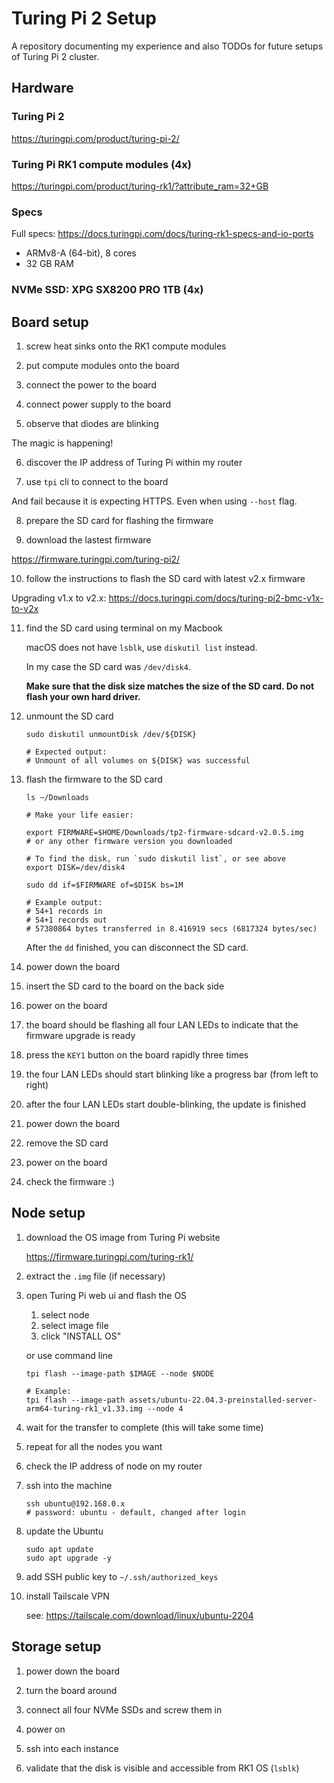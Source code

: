 # Turing Pi 2 Setup

A repository documenting my experience and also TODOs for future setups of Turing Pi 2 cluster.

## Hardware

### Turing Pi 2

https://turingpi.com/product/turing-pi-2/

### Turing Pi RK1 compute modules (4x)

https://turingpi.com/product/turing-rk1/?attribute_ram=32+GB

### Specs

Full specs: https://docs.turingpi.com/docs/turing-rk1-specs-and-io-ports

- ARMv8-A (64-bit), 8 cores
- 32 GB RAM

### NVMe SSD: XPG SX8200 PRO 1TB (4x)

## Board setup

1. screw heat sinks onto the RK1 compute modules

2. put compute modules onto the board

3. connect the power to the board

4. connect power supply to the board

5. observe that diodes are blinking

  The magic is happening!

6. discover the IP address of Turing Pi within my router

7. use `tpi` cli to connect to the board

  And fail because it is expecting HTTPS. Even when using `--host` flag.

8. prepare the SD card for flashing the firmware

9. download the lastest firmware

  https://firmware.turingpi.com/turing-pi2/

10. follow the instructions to flash the SD card with latest v2.x firmware

  Upgrading v1.x to v2.x: https://docs.turingpi.com/docs/turing-pi2-bmc-v1x-to-v2x

11. find the SD card using terminal on my Macbook

    macOS does not have `lsblk`, use `diskutil list` instead.

    In my case the SD card was `/dev/disk4`.

    **Make sure that the disk size matches the size of the SD card. Do not flash your own hard driver.**

12. unmount the SD card

    ```shell
    sudo diskutil unmountDisk /dev/${DISK}

    # Expected output:
    # Unmount of all volumes on ${DISK} was successful
    ```

13. flash the firmware to the SD card

    ```shell
    ls ~/Downloads

    # Make your life easier:

    export FIRMWARE=$HOME/Downloads/tp2-firmware-sdcard-v2.0.5.img
    # or any other firmware version you downloaded

    # To find the disk, run `sudo diskutil list`, or see above
    export DISK=/dev/disk4

    sudo dd if=$FIRMWARE of=$DISK bs=1M

    # Example output:
    # 54+1 records in
    # 54+1 records out
    # 57380864 bytes transferred in 8.416919 secs (6817324 bytes/sec)
    ```

    After the `dd` finished, you can disconnect the SD card.

14. power down the board

15. insert the SD card to the board on the back side

16. power on the board

17. the board should be flashing all four LAN LEDs to indicate that the firmware upgrade is ready

18. press the `KEY1` button on the board rapidly three times

19. the four LAN LEDs should start blinking like a progress bar (from left to right)

20. after the four LAN LEDs start double-blinking, the update is finished

21. power down the board

22. remove the SD card

23. power on the board

24. check the firmware :)

## Node setup

1. download the OS image from Turing Pi website

    https://firmware.turingpi.com/turing-rk1/

2. extract the `.img` file (if necessary)

3. open Turing Pi web ui and flash the OS

    1. select node
    2. select image file
    3. click "INSTALL OS"

    or use command line

    ```shell
    tpi flash --image-path $IMAGE --node $NODE

    # Example:
    tpi flash --image-path assets/ubuntu-22.04.3-preinstalled-server-arm64-turing-rk1_v1.33.img --node 4
    ```

4. wait for the transfer to complete (this will take some time)

5. repeat for all the nodes you want

6. check the IP address of node on my router

7. ssh into the machine

    ```shell
    ssh ubuntu@192.168.0.x
    # password: ubuntu - default, changed after login
    ```

8. update the Ubuntu

    ```shell
    sudo apt update
    sudo apt upgrade -y
    ```

9. add SSH public key to `~/.ssh/authorized_keys`

10. install Tailscale VPN

    see: https://tailscale.com/download/linux/ubuntu-2204

## Storage setup

1. power down the board

2. turn the board around

3. connect all four NVMe SSDs and screw them in

4. power on

5. ssh into each instance

6. validate that the disk is visible and accessible from RK1 OS (`lsblk`)
